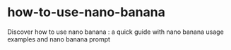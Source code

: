 # how-to-use-nano-banana
Discover how to use nano banana :  a quick guide with  nano banana usage examples and nano banana prompt
